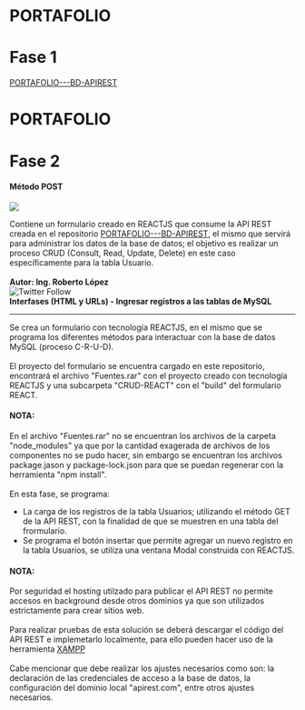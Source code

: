 # PORTAFOLIO
<h1>Fase 1</h1>
<a href="https://github.com/rclopezjativa/PORTAFOLIO---BD-APIREST">PORTAFOLIO---BD-APIREST</a>

# PORTAFOLIO
<h1>Fase 2</h1>
<h4>Método POST</h4>
<p align="left">
   <img src="https://img.shields.io/static/v1?label=Estado&message=Publicado en portafolio&color=success">
</p>
Contiene un formulario creado en REACTJS que consume la API REST creada en el repositorio <a href="https://github.com/rclopezjativa/PORTAFOLIO---BD-APIREST">PORTAFOLIO---BD-APIREST</a>, el mismo que servirá para administrar los datos de la base de datos; el objetivo es realizar un proceso CRUD (Consult, Read, Update, Delete) en este caso específicamente para la tabla Usuario.
<br><br><b>Autor: Ing. Roberto López</b>
<br><img alt="Twitter Follow" src="https://img.shields.io/twitter/follow/rlopezj?color=blue&style=flat-square">
<br><b>Interfases (HTML y URLs) - Ingresar registros a las tablas de MySQL</b>
<br><hr>
Se crea un formulario con tecnología REACTJS, en el mismo que se programa los diferentes métodos para interactuar con la base de datos MySQL (proceso C-R-U-D).
<br><br>El proyecto del formulario se encuentra cargado en este repositorio, encontrará el archivo "Fuentes.rar" con el proyecto creado con tecnología REACTJS y una subcarpeta "CRUD-REACT" con el "build" del formulario REACT.
<br><b><h4>NOTA:</h4></b>En el archivo "Fuentes.rar" no se encuentran los archivos de la carpeta "node_modules" ya que por la cantidad exagerada de archivos de los componentes no se pudo hacer, sin embargo se encuentran los archivos package.jason y package-lock.json para que se puedan regenerar con la herramienta "npm install".
<br><br>En esta fase, se programa:<br>
<UL><li>La carga de los registros de la tabla Usuarios; utilizando el método GET de la API REST, con la finalidad de que se muestren en una tabla del frormulario.</li>
    <li>Se programa el botón insertar que permite agregar un nuevo registro en la tabla Usuarios, se utiliza una ventana Modal construida con REACTJS.</li>
</UL>
<b><h4>NOTA:</h4></b> Por seguridad el hosting utilzado para publicar el API REST no permite accesos en background desde otros dominios ya que son utilizados estrictamente para crear sitios web.
<br><br>Para realizar pruebas de esta solución se deberá descargar el código del API REST e implemetarlo localmente, para ello pueden hacer uso de la herramienta <a href="https://www.apachefriends.org/download.html" target="_blank">XAMPP</a>
<br><br>Cabe mencionar que debe realizar los ajustes necesarios como son: la declaración de las credenciales de acceso a la base de datos, la configuración del dominio local "apirest.com", entre otros ajustes necesarios.
